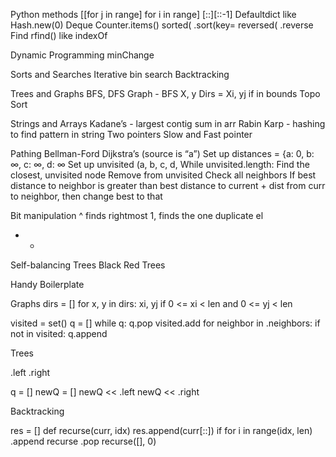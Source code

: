 Python methods
[[for j in range] for i in range]
[::][::-1]
Defaultdict		like Hash.new(0)
Deque
Counter.items()
sorted(    .sort(key=
reversed(    .reverse
Find 	rfind()  	like indexOf

Dynamic Programming
minChange

Sorts and Searches
	Iterative bin search
Backtracking

Trees and Graphs
	BFS, DFS
	Graph - BFS
	X, y
	Dirs = 
	Xi, yj if in bounds
	Topo Sort

Strings and Arrays
Kadane’s - largest contig sum in arr
Rabin Karp - hashing to find pattern in string
Two pointers
Slow and Fast pointer

Pathing
Bellman-Ford
Dijkstra’s
(source is “a”)
Set up distances = {a: 0, b: ∞, c: ∞, d: ∞
Set up unvisited (a, b, c, d,
While unvisited.length:
	Find the closest, unvisited node 
	Remove from unvisited
	Check all neighbors
		If best distance to neighbor is greater than best distance to current + dist from curr to neighbor, then change best to that

Bit manipulation
^ finds rightmost 1, finds the one duplicate el
+ -


Self-balancing Trees
Black Red Trees

Handy Boilerplate

Graphs
dirs = []
for x, y in dirs:
    xi, yj
    if 0 <= xi < len and 0 <= yj < len

visited = set()
q = []
while q:
    q.pop
    visited.add
    for neighbor in .neighbors:
        if not in visited:
            q.append


Trees

.left
.right

q = []
newQ = []
newQ << .left
newQ << .right


Backtracking

res = []
def recurse(curr, idx)
    res.append(curr[::]) if
    for i in range(idx, len)
    .append
    recurse
    .pop
recurse([], 0)

